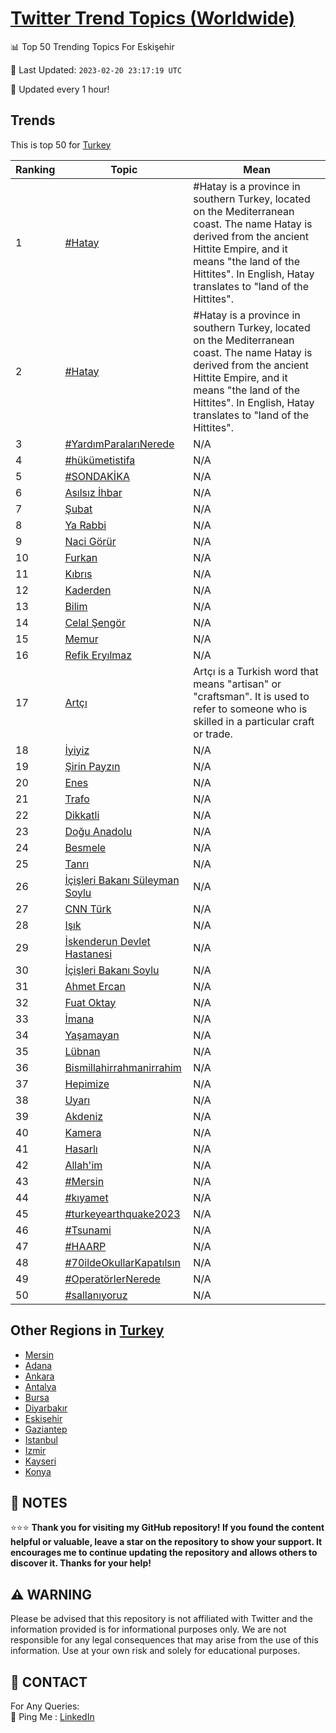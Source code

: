 [Twitter Trend Topics (Worldwide)](https://github.com/ErcinDedeoglu/Twitter-Trend-Topics)
==========


📊 Top 50 Trending Topics For Eskişehir

📆 Last Updated: `2023-02-20 23:17:19 UTC`

🔧 Updated every 1 hour!


## Trends

This is top 50 for [Turkey](</Turkey>)

| Ranking | Topic | Mean |
| ------- | ------------ | ------------ |
| 1 | [#Hatay](http://twitter.com/search?q=%23Hatay) | #Hatay is a province in southern Turkey, located on the Mediterranean coast. The name Hatay is derived from the ancient Hittite Empire, and it means "the land of the Hittites". In English, Hatay translates to "land of the Hittites". |
| 2 | [#Hatay](http://twitter.com/search?q=%23Hatay) | #Hatay is a province in southern Turkey, located on the Mediterranean coast. The name Hatay is derived from the ancient Hittite Empire, and it means "the land of the Hittites". In English, Hatay translates to "land of the Hittites". |
| 3 | [#YardımParalarıNerede](http://twitter.com/search?q=%23Yard%c4%b1mParalar%c4%b1Nerede) | N/A |
| 4 | [#hükümetistifa](http://twitter.com/search?q=%23h%c3%bck%c3%bcmetistifa) | N/A |
| 5 | [#SONDAKİKA](http://twitter.com/search?q=%23SONDAK%c4%b0KA) | N/A |
| 6 | [Asılsız İhbar](http://twitter.com/search?q=As%c4%b1ls%c4%b1z+%c4%b0hbar) | N/A |
| 7 | [Şubat](http://twitter.com/search?q=%c5%9eubat) | N/A |
| 8 | [Ya Rabbi](http://twitter.com/search?q=Ya+Rabbi) | N/A |
| 9 | [Naci Görür](http://twitter.com/search?q=Naci+G%c3%b6r%c3%bcr) | N/A |
| 10 | [Furkan](http://twitter.com/search?q=Furkan) | N/A |
| 11 | [Kıbrıs](http://twitter.com/search?q=K%c4%b1br%c4%b1s) | N/A |
| 12 | [Kaderden](http://twitter.com/search?q=Kaderden) | N/A |
| 13 | [Bilim](http://twitter.com/search?q=Bilim) | N/A |
| 14 | [Celal Şengör](http://twitter.com/search?q=Celal+%c5%9eeng%c3%b6r) | N/A |
| 15 | [Memur](http://twitter.com/search?q=Memur) | N/A |
| 16 | [Refik Eryılmaz](http://twitter.com/search?q=Refik+Ery%c4%b1lmaz) | N/A |
| 17 | [Artçı](http://twitter.com/search?q=Art%c3%a7%c4%b1) | Artçı is a Turkish word that means "artisan" or "craftsman". It is used to refer to someone who is skilled in a particular craft or trade. |
| 18 | [İyiyiz](http://twitter.com/search?q=%c4%b0yiyiz) | N/A |
| 19 | [Şirin Payzın](http://twitter.com/search?q=%c5%9eirin+Payz%c4%b1n) | N/A |
| 20 | [Enes](http://twitter.com/search?q=Enes) | N/A |
| 21 | [Trafo](http://twitter.com/search?q=Trafo) | N/A |
| 22 | [Dikkatli](http://twitter.com/search?q=Dikkatli) | N/A |
| 23 | [Doğu Anadolu](http://twitter.com/search?q=Do%c4%9fu+Anadolu) | N/A |
| 24 | [Besmele](http://twitter.com/search?q=Besmele) | N/A |
| 25 | [Tanrı](http://twitter.com/search?q=Tanr%c4%b1) | N/A |
| 26 | [İçişleri Bakanı Süleyman Soylu](http://twitter.com/search?q=%c4%b0%c3%a7i%c5%9fleri+Bakan%c4%b1+S%c3%bcleyman+Soylu) | N/A |
| 27 | [CNN Türk](http://twitter.com/search?q=CNN+T%c3%bcrk) | N/A |
| 28 | [Işık](http://twitter.com/search?q=I%c5%9f%c4%b1k) | N/A |
| 29 | [İskenderun Devlet Hastanesi](http://twitter.com/search?q=%c4%b0skenderun+Devlet+Hastanesi) | N/A |
| 30 | [İçişleri Bakanı Soylu](http://twitter.com/search?q=%c4%b0%c3%a7i%c5%9fleri+Bakan%c4%b1+Soylu) | N/A |
| 31 | [Ahmet Ercan](http://twitter.com/search?q=Ahmet+Ercan) | N/A |
| 32 | [Fuat Oktay](http://twitter.com/search?q=Fuat+Oktay) | N/A |
| 33 | [İmana](http://twitter.com/search?q=%c4%b0mana) | N/A |
| 34 | [Yaşamayan](http://twitter.com/search?q=Ya%c5%9famayan) | N/A |
| 35 | [Lübnan](http://twitter.com/search?q=L%c3%bcbnan) | N/A |
| 36 | [Bismillahirrahmanirrahim](http://twitter.com/search?q=Bismillahirrahmanirrahim) | N/A |
| 37 | [Hepimize](http://twitter.com/search?q=Hepimize) | N/A |
| 38 | [Uyarı](http://twitter.com/search?q=Uyar%c4%b1) | N/A |
| 39 | [Akdeniz](http://twitter.com/search?q=Akdeniz) | N/A |
| 40 | [Kamera](http://twitter.com/search?q=Kamera) | N/A |
| 41 | [Hasarlı](http://twitter.com/search?q=Hasarl%c4%b1) | N/A |
| 42 | [Allah'im](http://twitter.com/search?q=Allah%27im) | N/A |
| 43 | [#Mersin](http://twitter.com/search?q=%23Mersin) | N/A |
| 44 | [#kıyamet](http://twitter.com/search?q=%23k%c4%b1yamet) | N/A |
| 45 | [#turkeyearthquake2023](http://twitter.com/search?q=%23turkeyearthquake2023) | N/A |
| 46 | [#Tsunami](http://twitter.com/search?q=%23Tsunami) | N/A |
| 47 | [#HAARP](http://twitter.com/search?q=%23HAARP) | N/A |
| 48 | [#70ildeOkullarKapatılsın](http://twitter.com/search?q=%2370ildeOkullarKapat%c4%b1ls%c4%b1n) | N/A |
| 49 | [#OperatörlerNerede](http://twitter.com/search?q=%23Operat%c3%b6rlerNerede) | N/A |
| 50 | [#sallanıyoruz](http://twitter.com/search?q=%23sallan%c4%b1yoruz) | N/A |



## Other Regions in [Turkey](</Turkey>)

* [Mersin](</Turkey/Mersin.md>)
* [Adana](</Turkey/Adana.md>)
* [Ankara](</Turkey/Ankara.md>)
* [Antalya](</Turkey/Antalya.md>)
* [Bursa](</Turkey/Bursa.md>)
* [Diyarbakır](</Turkey/Diyarbakır.md>)
* [Eskişehir](</Turkey/Eskişehir.md>)
* [Gaziantep](</Turkey/Gaziantep.md>)
* [Istanbul](</Turkey/Istanbul.md>)
* [Izmir](</Turkey/Izmir.md>)
* [Kayseri](</Turkey/Kayseri.md>)
* [Konya](</Turkey/Konya.md>)



## 📝 NOTES

⭐⭐⭐ **Thank you for visiting my GitHub repository! If you found the content helpful or valuable, leave a star on the repository to show your support. It encourages me to continue updating the repository and allows others to discover it. Thanks for your help!**


## ⚠️ WARNING

Please be advised that this repository is not affiliated with Twitter and the information provided is for informational purposes only. We are not responsible for any legal consequences that may arise from the use of this information. Use at your own risk and solely for educational purposes.


## 📨 CONTACT

 For Any Queries:  
            🏓 Ping Me : [LinkedIn](https://www.linkedin.com/in/ercindedeoglu/)
